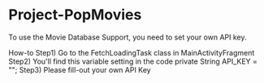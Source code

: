 # Project-PopMovies
To use the Movie Database Support, you need to set your own API key.

How-to
Step1) Go to the FetchLoadingTask class in MainActivityFragment
Step2) You'll find this variable setting in the code
private String API_KEY = "";
Step3) Please fill-out your own API Key

